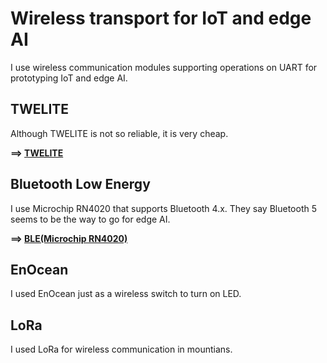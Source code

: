 # Wireless transport for IoT and edge AI

I use wireless communication modules supporting operations on UART for prototyping IoT and edge AI.

## TWELITE

Although TWELITE is not so reliable, it is very cheap.

**==> [TWELITE](./TWELITE)**

## Bluetooth Low Energy

I use Microchip RN4020 that supports Bluetooth 4.x.  They say Bluetooth 5 seems to be the way to go for edge AI. 

**==> [BLE(Microchip RN4020)](./RN4020)**

## EnOcean

I used EnOcean just as a wireless switch to turn on LED.

## LoRa

I used LoRa for wireless communication in mountians.
